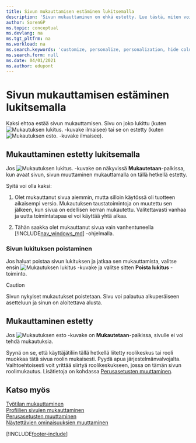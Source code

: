 ```yaml
---
title: Sivun mukauttamisen estäminen lukitsemalla
description: 'Sivun mukauttaminen on ehkä estetty. Lue tästä, miten voit poistaa lukituksen niin, että voit muokata sitä.'
author: SorenGP
ms.topic: conceptual
ms.devlang: na
ms.tgt_pltfrm: na
ms.workload: na
ms.search.keywords: 'customize, personalize, personalization, hide columns, remove fields, move fields'
ms.search.form: null
ms.date: 04/01/2021
ms.author: edupont
---
```

# Sivun mukauttamisen estäminen lukitsemalla

Kaksi ehtoa estää sivun mukauttamisen. Sivu on joko lukittu (kuten ![Mukautuksen lukitus.](media/personalization-lock-icon.png "Mukautuksen lukitus") -kuvake ilmaisee) tai se on estetty (kuten ![Mukautuksen esto.](media/personalization-blocked-icon.png "Mukauttaminen estetty") -kuvake ilmaisee).

## Mukauttaminen estetty lukitsemalla

Jos ![Mukautuksen lukitus.](media/personalization-lock-icon.png "Mukautuksen lukitus") -kuvake on näkyvissä **Mukautetaan**-palkissa, kun avaat sivun, sivun muuttaminen mukauttamalla on tällä hetkellä estetty.

<!-- This is because we changed the way personalization works behind the scenes since the last time that you personalized the page. Unfortunately, the old way and new of doing things do not work together.

The page currently includes the last personalization changes that you made. If you want to continue personalizing the page, then you can choose the lock icon and then **Unlock**. Just be aware that if you choose to unlock the page, the current personalization of the page will be cleared, and you will have to start from scratch.
-->

Syitä voi olla kaksi:

1. Olet mukauttanut sivua aiemmin, mutta silloin käytössä oli tuotteen aikaisempi versio. Mukautuksen taustatoimintoja on muutettu sen jälkeen, kun sivua on edellisen kerran mukautettu. Valitettavasti vanhaa ja uutta toimintatapaa ei voi käyttää yhtä aikaa.

2. Tähän saakka olet mukauttanut sivua vain vanhentuneella [!INCLUDE[nav_windows_md](includes/nav_windows_md.md)] -ohjelmalla.

### Sivun lukituksen poistaminen

Jos haluat poistaa sivun lukituksen ja jatkaa sen mukauttamista, valitse ensin ![Mukautuksen lukitus](media/personalization-lock-icon.png "Mukautuksen lukitus") -kuvake ja valitse sitten **Poista lukitus** -toiminto.  

> [!CAUTION]
> Sivun nykyiset mukautukset poistetaan. Sivu voi palautua alkuperäiseen asetteluun ja sinun on aloitettava alusta.  

## Mukauttaminen estetty

Jos ![Mukautuksen esto](media/personalization-blocked-icon.png "Mukauttaminen estetty") -kuvake on **Mukautetaan**-palkissa, sivulle ei voi tehdä mukautuksia.

<!-- Only text is translated, so removing this image for non-English UX reasons.  ![Personalize blocked.](media/personalization-blocked.png "Personalize lock") -->

Syynä on se, että käyttäjätiliin tällä hetkellä liitetty roolikeskus tai rooli muokkaa tätä sivua roolin mukaisesti. Pyydä apua järjestelmänvalvojalta. Vaihtoehtoisesti voit yrittää siirtyä roolikeskukseen, jossa on tämän sivun roolimukautus. Lisätietoja on kohdassa [Perusasetusten muuttaminen](ui-change-basic-settings.md).

## Katso myös

[Työtilan mukauttaminen](ui-personalization-user.md)  
[Profiilien sivujen mukauttaminen](ui-personalization-manage.md)  
[Perusasetusten muuttaminen](ui-change-basic-settings.md)  
[Näytettävien ominaisuuksien muuttaminen](ui-experiences.md)  


[!INCLUDE[footer-include](includes/footer-banner.md)]
